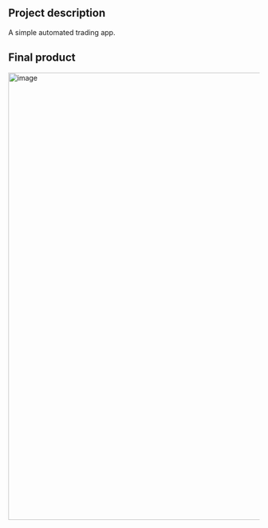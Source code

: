## Project description
A simple automated trading app. 

## Final product
<img width="896" alt="image" src="https://user-images.githubusercontent.com/57181615/231119306-f0fc0251-07c6-4a42-a500-4abe021da4c3.png">

